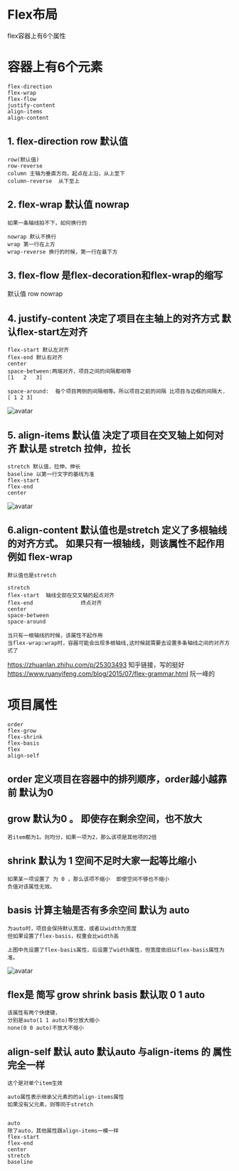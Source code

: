 # Flex布局

flex容器上有6个属性

# 容器上有6个元素

    flex-direction
    flex-wrap
    flex-flow
    justify-content
    align-items
    align-content


## 1. flex-direction  row 默认值

    row(默认值)
    row-reverse
    column 主轴为垂直方向，起点在上沿，从上至下
    column-reverse  从下至上

## 2. flex-wrap  默认值 nowrap 

    如果一条轴线拍不下，如何换行的
    
    nowrap 默认不换行
    wrap 第一行在上方
    wrap-reverse 换行的时候，第一行在最下方

## 3. flex-flow 是flex-decoration和flex-wrap的缩写 

   默认值 row nowrap

## 4. justify-content 决定了项目在主轴上的对齐方式  默认flex-start左对齐

    flex-start 默认左对齐
    flex-end 默认右对齐
    center
    space-between:两端对齐，项目之间的间隔都相等
    [1   2   3]
    
    space-around:  每个项目两侧的间隔相等。所以项目之前的间隔 比项目与边框的间隔大.
    [ 1 2 3]

![avatar](http://www.ruanyifeng.com/blogimg/asset/2015/bg2015071010.png)

## 5. align-items 默认值  决定了项目在交叉轴上如何对齐 默认是 stretch 拉伸，拉长

    stretch 默认值，拉伸，伸长
    baseline 以第一行文字的基线为准
    flex-start 
    flex-end 
    center

![avatar](http://www.ruanyifeng.com/blogimg/asset/2015/bg2015071011.png)

##  6.align-content  默认值也是stretch  定义了多根轴线的对齐方式。 如果只有一根轴线，则该属性不起作用 例如  flex-wrap      

    
    默认值也是stretch

    stretch
    flex-start  轴线全部在交叉轴的起点对齐
    flex-end               终点对齐
    center
    space-between
    space-around

    当只有一根轴线的时候，该属性不起作用
    当flex-wrap:wrap时，容器可能会出现多根轴线,这时候就需要去设置多条轴线之间的对齐方式了

https://zhuanlan.zhihu.com/p/25303493 知乎链接，写的挺好
https://www.ruanyifeng.com/blog/2015/07/flex-grammar.html 阮一峰的


# 项目属性

    order 
    flex-grow
    flex-shrink
    flex-basis
    flex
    align-self

## order  定义项目在容器中的排列顺序，order越小越靠前 默认为0 


## grow 默认为0 。 即使存在剩余空间，也不放大
    
    若item都为1。则均分，如果一项为2，那么该项是其他项的2倍


##  shrink 默认为 1 空间不足时大家一起等比缩小

    如果某一项设置了 为 0 ，那么该项不缩小  即使空间不够也不缩小
    负值对该属性无效。


##  basis  计算主轴是否有多余空间   默认为  auto 

    为auto时，项目会保持默认宽度，或者以width为宽度
    但如果设置了flex-basis，权重会比width高
    
    上图中先设置了flex-basis属性，后设置了width属性，但宽度依旧以flex-basis属性为准。



![avatar](https://img2018.cnblogs.com/blog/1213309/201908/1213309-20190808192004493-824002338.png)

    

## flex是 简写  grow  shrink basis   默认取 0 1 auto 

    该属性有两个快捷键，
    分别是auto(1 1 auto)等分放大缩小
    none(0 0 auto)不放大不缩小

## align-self 默认 auto 默认auto  与align-items 的 属性完全一样  
    
    这个是对单个item生效
    
    auto属性表示继承父元素的的align-items属性
    如果没有父元素，则等同于stretch


    auto    
    除了auto，其他属性跟align-items一模一样
    flex-start
    flex-end
    center
    stretch
    baseline 

